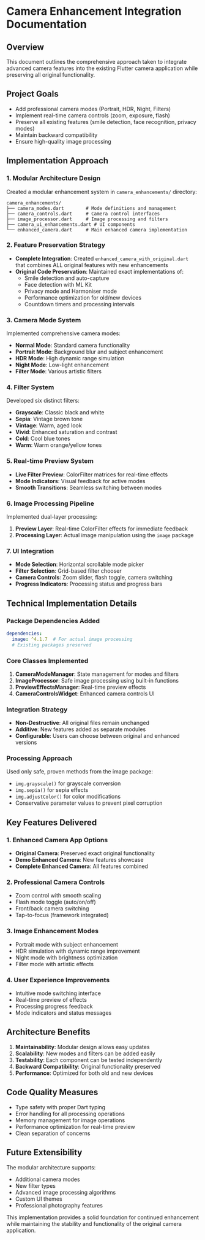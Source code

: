 # Camera Enhancement Integration Documentation

## Overview
This document outlines the comprehensive approach taken to integrate advanced camera features into the existing Flutter camera application while preserving all original functionality.

## Project Goals
- Add professional camera modes (Portrait, HDR, Night, Filters)
- Implement real-time camera controls (zoom, exposure, flash)
- Preserve all existing features (smile detection, face recognition, privacy modes)
- Maintain backward compatibility
- Ensure high-quality image processing

## Implementation Approach

### 1. Modular Architecture Design
Created a modular enhancement system in `camera_enhancements/` directory:
```
camera_enhancements/
├── camera_modes.dart        # Mode definitions and management
├── camera_controls.dart     # Camera control interfaces
├── image_processor.dart     # Image processing and filters
├── camera_ui_enhancements.dart # UI components
└── enhanced_camera.dart     # Main enhanced camera implementation
```

### 2. Feature Preservation Strategy
- **Complete Integration**: Created `enhanced_camera_with_original.dart` that combines ALL original features with new enhancements
- **Original Code Preservation**: Maintained exact implementations of:
  - Smile detection and auto-capture
  - Face detection with ML Kit
  - Privacy mode and Harmoniser mode
  - Performance optimization for old/new devices
  - Countdown timers and processing intervals

### 3. Camera Mode System
Implemented comprehensive camera modes:
- **Normal Mode**: Standard camera functionality
- **Portrait Mode**: Background blur and subject enhancement
- **HDR Mode**: High dynamic range simulation
- **Night Mode**: Low-light enhancement
- **Filter Mode**: Various artistic filters

### 4. Filter System
Developed six distinct filters:
- **Grayscale**: Classic black and white
- **Sepia**: Vintage brown tone
- **Vintage**: Warm, aged look
- **Vivid**: Enhanced saturation and contrast
- **Cold**: Cool blue tones
- **Warm**: Warm orange/yellow tones

### 5. Real-time Preview System
- **Live Filter Preview**: ColorFilter matrices for real-time effects
- **Mode Indicators**: Visual feedback for active modes
- **Smooth Transitions**: Seamless switching between modes

### 6. Image Processing Pipeline
Implemented dual-layer processing:
1. **Preview Layer**: Real-time ColorFilter effects for immediate feedback
2. **Processing Layer**: Actual image manipulation using the `image` package

### 7. UI Integration
- **Mode Selection**: Horizontal scrollable mode picker
- **Filter Selection**: Grid-based filter chooser
- **Camera Controls**: Zoom slider, flash toggle, camera switching
- **Progress Indicators**: Processing status and progress bars

## Technical Implementation Details

### Package Dependencies Added
```yaml
dependencies:
  image: ^4.1.7  # For actual image processing
  # Existing packages preserved
```

### Core Classes Implemented
1. **CameraModeManager**: State management for modes and filters
2. **ImageProcessor**: Safe image processing using built-in functions
3. **PreviewEffectsManager**: Real-time preview effects
4. **CameraControlsWidget**: Enhanced camera controls UI

### Integration Strategy
- **Non-Destructive**: All original files remain unchanged
- **Additive**: New features added as separate modules
- **Configurable**: Users can choose between original and enhanced versions

### Processing Approach
Used only safe, proven methods from the image package:
- `img.grayscale()` for grayscale conversion
- `img.sepia()` for sepia effects
- `img.adjustColor()` for color modifications
- Conservative parameter values to prevent pixel corruption

## Key Features Delivered

### 1. Enhanced Camera App Options
- **Original Camera**: Preserved exact original functionality
- **Demo Enhanced Camera**: New features showcase
- **Complete Enhanced Camera**: All features combined

### 2. Professional Camera Controls
- Zoom control with smooth scaling
- Flash mode toggle (auto/on/off)
- Front/back camera switching
- Tap-to-focus (framework integrated)

### 3. Image Enhancement Modes
- Portrait mode with subject enhancement
- HDR simulation with dynamic range improvement
- Night mode with brightness optimization
- Filter mode with artistic effects

### 4. User Experience Improvements
- Intuitive mode switching interface
- Real-time preview of effects
- Processing progress feedback
- Mode indicators and status messages

## Architecture Benefits
1. **Maintainability**: Modular design allows easy updates
2. **Scalability**: New modes and filters can be added easily
3. **Testability**: Each component can be tested independently
4. **Backward Compatibility**: Original functionality preserved
5. **Performance**: Optimized for both old and new devices

## Code Quality Measures
- Type safety with proper Dart typing
- Error handling for all processing operations
- Memory management for image operations
- Performance optimization for real-time preview
- Clean separation of concerns

## Future Extensibility
The modular architecture supports:
- Additional camera modes
- New filter types
- Advanced image processing algorithms
- Custom UI themes
- Professional photography features

This implementation provides a solid foundation for continued enhancement while maintaining the stability and functionality of the original camera application.
